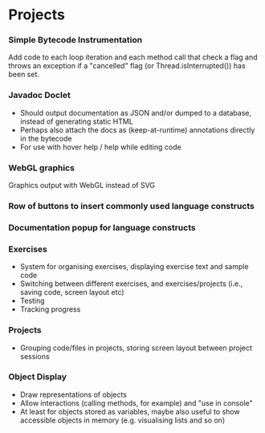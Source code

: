 # Projects


### Simple Bytecode Instrumentation

Add code to each loop iteration and each method call that check a flag and
throws an exception if a "cancelled" flag (or Thread.isInterrupted())
has been set.

### Javadoc Doclet

* Should output documentation as JSON and/or dumped to a database, instead of
  generating static HTML
* Perhaps also attach the docs as (keep-at-runtime) annotations directly in the
  bytecode
* For use with hover help / help while editing code

### WebGL graphics

Graphics output with WebGL instead of SVG

### Row of buttons to insert commonly used language constructs

### Documentation popup for language constructs

### Exercises

* System for organising exercises, displaying exercise text and sample code
* Switching between different exercises, and exercises/projects (i.e., saving
  code, screen layout etc)
* Testing
* Tracking progress

### Projects

* Grouping code/files in projects, storing screen layout between project
  sessions

### Object Display

* Draw representations of objects
* Allow interactions (calling methods, for example) and "use in console"
* At least for objects stored as variables, maybe also useful to show accessible
  objects in memory (e.g. visualising lists and so on)

